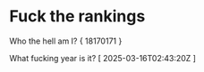 # Fuck the rankings

Who the hell am I?
{ 18170171 }

What fucking year is it?
[ 2025-03-16T02:43:20Z ]
